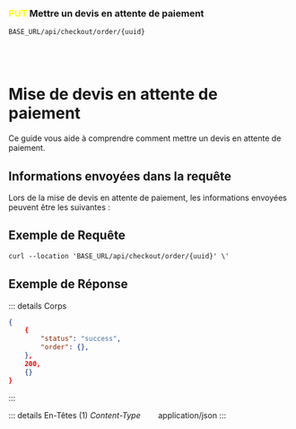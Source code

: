 ### <span style="color:yellow">PUT</span> Mettre un devis en attente de paiement

````
BASE_URL/api/checkout/order/{uuid}
````

<br/> <br/> 

# Mise de devis en attente de paiement
Ce guide vous aide à comprendre comment mettre un devis en attente de paiement.


## Informations envoyées dans la requête

Lors de la mise de devis en attente de paiement, les informations envoyées peuvent être les suivantes :


## Exemple de Requête

```txt
curl --location 'BASE_URL/api/checkout/order/{uuid}' \'

```


## Exemple de Réponse

::: details Corps  

```json
{
    {
        "status": "success",
        "order": {},
    },
    200,
    {}
}
```
:::


::: details En-Têtes (1)
 *Content-Type*    &nbsp;&nbsp;&nbsp;&nbsp;&nbsp;&nbsp;     application/json
:::
